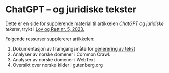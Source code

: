 # ChatGPT – og juridiske tekster

Dette er en side for supplerende material til artikkelen *ChatGPT og juridiske tekster*, trykt i [Lov og Rett nr. 5, 2023.][1]

Følgende ressurser supplererer artikkelen:

1. Dokumentasjon av framgangsmåte for [generering av tekst](generering.md)
2. Analyser av norske domener i Common Crawl.
3. Analyser av norske domener i WebText
4. Oversikt over norske kilder i gutenberg.org


[1]: https://www.idunn.no/journal/lor
